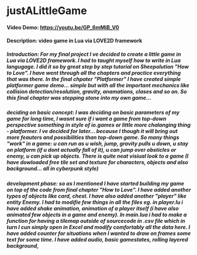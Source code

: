 # justALittleGame
#### Video Demo:  <https://youtu.be/GP_6mMiB_V0>
#### Description: video game in Lua via LOVE2D framework

##### Introduction: For my final project I ve decided to create a little game in Lua via LOVE2D framework. I had to taught myself how to write in Lua langugage. I did it so by great step by step tutorial on Sheepolution "How to Love". I have went through all the chapters and practice everything that was there. In the final chpater "Platformer" I have created simple platformer game demo... simple but with all the important mechanics like collision detection/resolution, gravity, anamations, clases and so on. So this final chapter was stepping stone into my own game...
##### deciding on basic concept: I was deciding on basic parameters of my game for long time, I wasnt sure if i want a game from top-down perspective something in style of io.games or little more chalanging thing - platformer. I ve decided for later... because I though it will bring out more feauters and possibilities than top-down game. So many things "work" in a game: u can run as u wish, jump, gravity pulls u down, u stay on platform (if u dont actually fall of it), u can jump over obsticles or enemy, u can pick up objects. There is quite neat visiual look to a game (I have dowloaded free tile set and texture for characters, objects and also background... all in cyberpunk style)
##### development phase: so as I mentioned I have started building my game on top of the code from final chapter "How to Love". I have added another types of objects like card, chest. I have also added another "player" like entity Enemy. I had to modifie few things in all the files eg. in player.lu i have added shake animation, animation of a player itself (i have also animated few objects in a game and enemy). In main.lua i had to make a function for having a tilemap outside of sourcecode in .csv file which in turn I cun simply open in Excel and modify comfortably all the data here. I have added counter for situations when I wanted to draw on frames some text for some time. I have added audio, basic gamestates, rolling layered background, 
